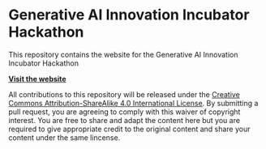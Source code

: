 # Generative AI Innovation Incubator Hackathon

This repository contains the website for the Generative AI Innovation Incubator Hackathon

[**Visit the website**](https://genaihackathon2023.github.io/)


All contributions to this repository will be released under the [Creative Commons Attribution-ShareAlike 4.0 International License](https://creativecommons.org/licenses/by-sa/4.0/). By submitting a pull request, you are agreeing to comply with this waiver of copyright interest. You are free to share and adapt the content here but you are required to give appropriate credit to the original content and share your content under the same lincense.
